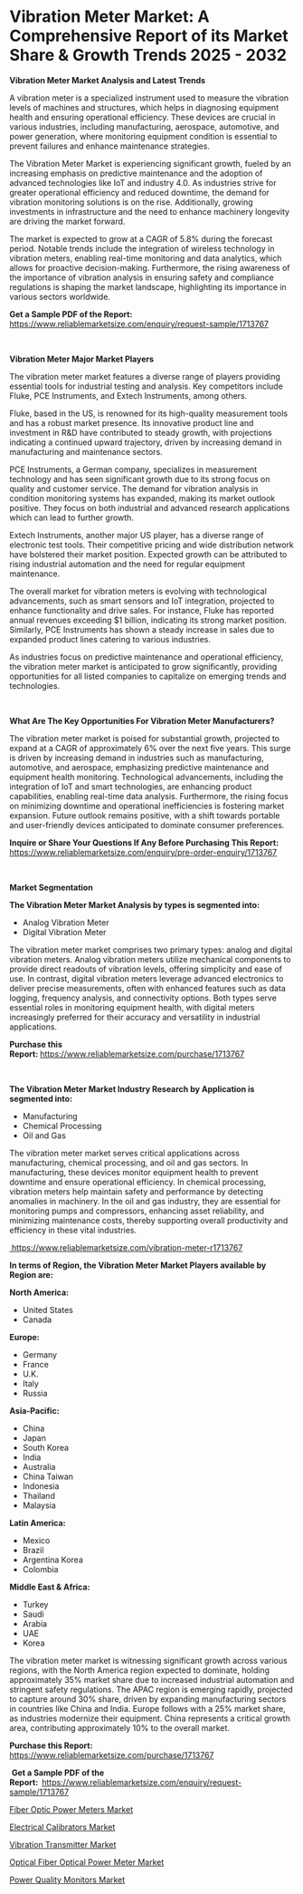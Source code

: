 <p><h1>Vibration Meter Market: A Comprehensive Report of its Market Share & Growth Trends 2025 - 2032</h1></p><p><strong>Vibration Meter Market Analysis and Latest Trends</strong></p>
<p><p>A vibration meter is a specialized instrument used to measure the vibration levels of machines and structures, which helps in diagnosing equipment health and ensuring operational efficiency. These devices are crucial in various industries, including manufacturing, aerospace, automotive, and power generation, where monitoring equipment condition is essential to prevent failures and enhance maintenance strategies.</p><p>The Vibration Meter Market is experiencing significant growth, fueled by an increasing emphasis on predictive maintenance and the adoption of advanced technologies like IoT and industry 4.0. As industries strive for greater operational efficiency and reduced downtime, the demand for vibration monitoring solutions is on the rise. Additionally, growing investments in infrastructure and the need to enhance machinery longevity are driving the market forward.</p><p>The market is expected to grow at a CAGR of 5.8% during the forecast period. Notable trends include the integration of wireless technology in vibration meters, enabling real-time monitoring and data analytics, which allows for proactive decision-making. Furthermore, the rising awareness of the importance of vibration analysis in ensuring safety and compliance regulations is shaping the market landscape, highlighting its importance in various sectors worldwide.</p></p>
<p><strong>Get a Sample PDF of the Report:&nbsp;</strong> <a href="https://www.reliablemarketsize.com/enquiry/request-sample/1713767?utm_campaign=1888&utm_medium=2&utm_source=Github&utm_content=ia&utm_term=28032025&utm_id=vibration-meter">https://www.reliablemarketsize.com/enquiry/request-sample/1713767</a></p>
<p>&nbsp;</p>
<p><strong>Vibration Meter Major Market Players</strong></p>
<p><p>The vibration meter market features a diverse range of players providing essential tools for industrial testing and analysis. Key competitors include Fluke, PCE Instruments, and Extech Instruments, among others. </p><p>Fluke, based in the US, is renowned for its high-quality measurement tools and has a robust market presence. Its innovative product line and investment in R&D have contributed to steady growth, with projections indicating a continued upward trajectory, driven by increasing demand in manufacturing and maintenance sectors.</p><p>PCE Instruments, a German company, specializes in measurement technology and has seen significant growth due to its strong focus on quality and customer service. The demand for vibration analysis in condition monitoring systems has expanded, making its market outlook positive. They focus on both industrial and advanced research applications which can lead to further growth.</p><p>Extech Instruments, another major US player, has a diverse range of electronic test tools. Their competitive pricing and wide distribution network have bolstered their market position. Expected growth can be attributed to rising industrial automation and the need for regular equipment maintenance.</p><p>The overall market for vibration meters is evolving with technological advancements, such as smart sensors and IoT integration, projected to enhance functionality and drive sales. For instance, Fluke has reported annual revenues exceeding $1 billion, indicating its strong market position. Similarly, PCE Instruments has shown a steady increase in sales due to expanded product lines catering to various industries.</p><p>As industries focus on predictive maintenance and operational efficiency, the vibration meter market is anticipated to grow significantly, providing opportunities for all listed companies to capitalize on emerging trends and technologies.</p></p>
<p>&nbsp;</p>
<p><strong>What Are The Key Opportunities For Vibration Meter Manufacturers?</strong></p>
<p><p>The vibration meter market is poised for substantial growth, projected to expand at a CAGR of approximately 6% over the next five years. This surge is driven by increasing demand in industries such as manufacturing, automotive, and aerospace, emphasizing predictive maintenance and equipment health monitoring. Technological advancements, including the integration of IoT and smart technologies, are enhancing product capabilities, enabling real-time data analysis. Furthermore, the rising focus on minimizing downtime and operational inefficiencies is fostering market expansion. Future outlook remains positive, with a shift towards portable and user-friendly devices anticipated to dominate consumer preferences.</p></p>
<p><strong>Inquire or Share Your Questions If Any Before Purchasing This Report:</strong> <a href="https://www.reliablemarketsize.com/enquiry/pre-order-enquiry/1713767?utm_campaign=1888&utm_medium=2&utm_source=Github&utm_content=ia&utm_term=28032025&utm_id=vibration-meter">https://www.reliablemarketsize.com/enquiry/pre-order-enquiry/1713767</a></p>
<p>&nbsp;</p>
<p><strong>Market Segmentation</strong></p>
<p><strong>The Vibration Meter Market Analysis by types is segmented into:</strong></p>
<p><ul><li>Analog Vibration Meter</li><li>Digital Vibration Meter</li></ul></p>
<p><p>The vibration meter market comprises two primary types: analog and digital vibration meters. Analog vibration meters utilize mechanical components to provide direct readouts of vibration levels, offering simplicity and ease of use. In contrast, digital vibration meters leverage advanced electronics to deliver precise measurements, often with enhanced features such as data logging, frequency analysis, and connectivity options. Both types serve essential roles in monitoring equipment health, with digital meters increasingly preferred for their accuracy and versatility in industrial applications.</p></p>
<p><strong>Purchase this Report:&nbsp;</strong><a href="https://www.reliablemarketsize.com/purchase/1713767?utm_campaign=1888&utm_medium=2&utm_source=Github&utm_content=ia&utm_term=28032025&utm_id=vibration-meter">https://www.reliablemarketsize.com/purchase/1713767</a></p>
<p>&nbsp;</p>
<p><strong>The Vibration Meter Market Industry Research by Application is segmented into:</strong></p>
<p><ul><li>Manufacturing</li><li>Chemical Processing</li><li>Oil and Gas</li></ul></p>
<p><p>The vibration meter market serves critical applications across manufacturing, chemical processing, and oil and gas sectors. In manufacturing, these devices monitor equipment health to prevent downtime and ensure operational efficiency. In chemical processing, vibration meters help maintain safety and performance by detecting anomalies in machinery. In the oil and gas industry, they are essential for monitoring pumps and compressors, enhancing asset reliability, and minimizing maintenance costs, thereby supporting overall productivity and efficiency in these vital industries.</p></p>
<p><a href="https://www.reliablemarketsize.com/vibration-meter-r1713767?utm_campaign=1888&utm_medium=2&utm_source=Github&utm_content=ia&utm_term=28032025&utm_id=vibration-meter">&nbsp;https://www.reliablemarketsize.com/vibration-meter-r1713767</a></p>
<p><strong>In terms of Region, the Vibration Meter Market Players available by Region are:</strong></p>
<p>
    <p> <strong> North America: </strong>
        <ul>
            <li>United States</li>
            <li>Canada</li>
        </ul>
        </p> 
    <p> <strong> Europe: </strong>
        <ul>
            <li>Germany</li>
            <li>France</li>
            <li>U.K.</li>
            <li>Italy</li>
            <li>Russia</li>
        </ul>
        </p> 
    <p> <strong> Asia-Pacific: </strong>
        <ul>
            <li>China</li>
            <li>Japan</li>
            <li>South Korea</li>
            <li>India</li>
            <li>Australia</li>
            <li>China Taiwan</li>
            <li>Indonesia</li>
            <li>Thailand</li>
            <li>Malaysia</li>
        </ul>
        </p> 
    <p> <strong> Latin America: </strong>
        <ul>
            <li>Mexico</li>
            <li>Brazil</li>
            <li>Argentina Korea</li>
            <li>Colombia</li>
        </ul>
        </p> 
    <p> <strong> Middle East & Africa: </strong>
        <ul>
            <li>Turkey</li>
            <li>Saudi</li>
            <li>Arabia</li>
            <li>UAE</li>
            <li>Korea</li>
        </ul>
    </p>
    </p>
<p><p>The vibration meter market is witnessing significant growth across various regions, with the North America region expected to dominate, holding approximately 35% market share due to increased industrial automation and stringent safety regulations. The APAC region is emerging rapidly, projected to capture around 30% share, driven by expanding manufacturing sectors in countries like China and India. Europe follows with a 25% market share, as industries modernize their equipment. China represents a critical growth area, contributing approximately 10% to the overall market.</p></p>
<p><strong>Purchase this Report: </strong><a href="https://www.reliablemarketsize.com/purchase/1713767?utm_campaign=1888&utm_medium=2&utm_source=Github&utm_content=ia&utm_term=28032025&utm_id=vibration-meter">https://www.reliablemarketsize.com/purchase/1713767</a></p>
<p>&nbsp;<strong>Get a Sample PDF of the Report:&nbsp;&nbsp;</strong><a href="https://www.reliablemarketsize.com/enquiry/request-sample/1713767?utm_campaign=1888&utm_medium=2&utm_source=Github&utm_content=ia&utm_term=28032025&utm_id=vibration-meter">https://www.reliablemarketsize.com/enquiry/request-sample/1713767</a></p>
<p><strong></strong></p>
<p><p><a href="https://github.com/abararybar2x/Market-Research-Report-List-1/blob/main/fiber-optic-power-meters-market.md?utm_campaign=1888&utm_medium=2&utm_source=Github&utm_content=ia&utm_term=28032025&utm_id=vibration-meter">Fiber Optic Power Meters Market</a></p><p><a href="https://github.com/gulaimolin/Market-Research-Report-List-7/blob/main/electrical-calibrators-market.md?utm_campaign=1888&utm_medium=2&utm_source=Github&utm_content=ia&utm_term=28032025&utm_id=vibration-meter">Electrical Calibrators Market</a></p><p><a href="https://github.com/estaykaleslo/Market-Research-Report-List-1/blob/main/vibration-transmitter-market.md?utm_campaign=1888&utm_medium=2&utm_source=Github&utm_content=ia&utm_term=28032025&utm_id=vibration-meter">Vibration Transmitter Market</a></p><p><a href="https://github.com/shamprenadw7/Market-Research-Report-List-1/blob/main/optical-fiber-optical-power-meter-market.md?utm_campaign=1888&utm_medium=2&utm_source=Github&utm_content=ia&utm_term=28032025&utm_id=vibration-meter">Optical Fiber Optical Power Meter Market</a></p><p><a href="https://github.com/parthplagaf6/Market-Research-Report-List-1/blob/main/power-quality-monitors-market.md?utm_campaign=1888&utm_medium=2&utm_source=Github&utm_content=ia&utm_term=28032025&utm_id=vibration-meter">Power Quality Monitors Market</a></p></p>